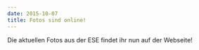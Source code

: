 ```yaml
---
date: 2015-10-07
title: Fotos sind online!
---
```


Die aktuellen Fotos aus der ESE findet ihr nun auf der Webseite!
